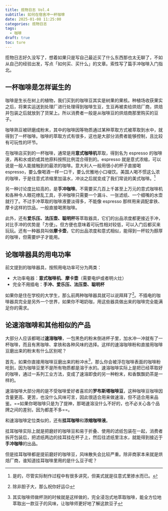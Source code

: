 ```yaml
---
title: 揽物日志 Vol.4
subtitle: 如何在宿舍冲一杯咖啡
date: 2025-01-08 11:25:00
categories: 揽物日志
tags:
  - 咖啡
draft: true
toc: ture
---
```


揽物日志好久没写了，想着如果只是写自己最近买了什么东西那也太无聊了，不如从自己的经验出发，写点「如何买、买什么」的文章。索性写了篇手冲咖啡入门指北。

<!--more-->

## 一杯咖啡是怎样诞生的

咖啡是生长在树上的植物，我们买到的咖啡豆其实是树果的果核。种植场收获果实之后，将果实运送到处理厂进行处理得到咖啡生豆，生豆再被卖给烘焙厂商，烘焙并包装之后就放到了货架上。所以消费者一般是从咖啡豆的烘焙商那里购买的豆子。

咖啡熟豆被研磨成粉末，其中的咖啡因等物质通过某种萃取方式被萃取到水中，就得到了一杯咖啡。咖啡的萃取方式有很多，这也是大部分消费者能够控制，且比较有可玩性的环节。

在咖啡店买到的一杯咖啡，通常是用**意式咖啡机**萃取，得到名为 espresso 的咖啡液，再和水或奶或其他原料按照比例混合得到的。espresso 就是意式浓缩，可以说是一般人能接触到的最浓的咖啡。意大利人一般用很小的杯子直接喝 espresso，要么像喝酒一样一口干，要么优雅地小口啜饮。美国人喝不惯这么浓的咖啡，于是往意式浓缩里加温水，冲淡之后就变成了我们常说的美式咖啡。[^1]

另一种讨论度比较高的，是**手冲咖啡**。不需要买几百上千甚至上万元的意式咖啡机和各种令人眼花缭乱工具，手冲咖啡只需要一个漏斗、一张滤纸、一个细嘴的水壶就行了。不过手冲萃取的咖啡液要淡得多，不能像 espresso 那样用来调配拿铁、摩卡这样的饮品，一般直接喝黑咖啡。

此外，还有**爱乐压、法压壶、聪明杯**等萃取器具，它们的出品浓度都更接近手冲，对比手冲的优势是「方便」。但方便也意味着可玩性相对较低，可以入门后都买来玩玩。还有一种器具叫做**摩卡壶**，它的出品浓度和意式相似，能得到一杯较为醇厚的咖啡，但需要炉子才能用。

## 论咖啡器具的用电功率

前文提到的咖啡器具，按照用电功率可分为两类：

- 大功率电器：**意式咖啡机**、**摩卡壶**（需要电炉或者明火灶）
- 完全不用插电：**手冲、爱乐压、法压壶、聪明杯**

如果你是住在学校的大学生，那么前两种咖啡器具就可以说拜拜了[^2]。不插电的咖啡器具完全是另外一个世界，如果你不喝奶咖，用这些器具做出来的咖啡完全能满足你的需求。

## 论速溶咖啡和其他相似的产品

大部分人应该都喝过**速溶咖啡**，一包黑色的粉末倒进杯子里，加水冲一冲就有了一杯咖啡，而且有黑咖啡、拿铁和各种风味的选择。这样的速溶咖啡粉和直接用咖啡豆磨出来的粉末有什么区别呢？

首先，如果你直接用咖啡豆磨出来的粉冲水[^3]，那么你会被浮在咖啡表面的咖啡粉呛到，因为咖啡豆里不是所有物质都是溶于水的。速溶咖啡实际上是把已经萃取好的咖啡，通过一系列工业方法，变成了速溶即食的另一种粉末，和香飘飘奶茶是一样的。

速溶咖啡大部分用的是不受咖啡爱好者喜欢的**罗布斯塔咖啡豆**，这种咖啡豆咖啡因含量更高、更苦，也没什么风味可言，因此很适合用来做速溶，但不适合用来品鉴。==如果你喝咖啡只是为了提神，那喝速溶没什么不好的，也不必关心各个品牌之间的差别，因为都差不多==。

和速溶咖啡定位类似的，还有**挂耳咖啡**和**浓缩咖啡液**。

挂耳咖啡实际上就是把磨好的咖啡豆和易于折叠、使用的滤纸包装在一起，消费者拆开包装后，把滤纸两边的挂耳挂在杯子上，然后往滤纸里注水，就能得到接近于**手冲咖啡**的出品。

但是挂耳咖啡都是提前磨好的咖啡豆，风味散失会比较严重。除非商家本来就是烘焙厂商，谁知道挂耳咖啡里用的是什么豆子呢？



[^1]: 是的，尽管实际制作过程中有很多讲究，但美式就是往意式里掺水而已。
[^2]: 除非胆子大，那么祝你好运😉
[^3]: 其实咖啡师做杯测的时候就是这样做的，完全浸泡式地萃取咖啡，能全方位地萃取出一款豆子的风味，让咖啡师更好地了解这款豆子